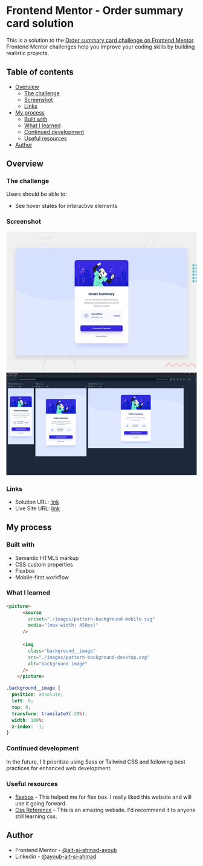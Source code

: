# Frontend Mentor - Order summary card solution

This is a solution to the [Order summary card challenge on Frontend Mentor](https://www.frontendmentor.io/challenges/order-summary-component-QlPmajDUj). Frontend Mentor challenges help you improve your coding skills by building realistic projects. 

## Table of contents

- [Overview](#overview)
  - [The challenge](#the-challenge)
  - [Screenshot](#screenshot)
  - [Links](#links)
- [My process](#my-process)
  - [Built with](#built-with)
  - [What I learned](#what-i-learned)
  - [Continued development](#continued-development)
  - [Useful resources](#useful-resources)
- [Author](#author)


## Overview

### The challenge

Users should be able to:

- See hover states for interactive elements

### Screenshot

![](./design/desktop-preview.jpg)
![](./design/responsively.png)


### Links

- Solution URL: [link](https://www.frontendmentor.io/solutions/order-summary-component-MVuavq49PB)
- Live Site URL: [link](https://ordersummarycomponents.netlify.app/)

## My process

### Built with

- Semantic HTML5 markup
- CSS custom properties
- Flexbox
- Mobile-first workflow



### What I learned



```html
<picture>
      <source 
        srcset="./images/pattern-background-mobile.svg"
        media="(max-width: 450px)"
      />

      <img
        class="background__image"
        src="./images/pattern-background-desktop.svg"
        alt="background image"
      />
    </picture>
```
```css
.background__image {
  position: absolute;
  left: 0;
  top: 0;
  transform: translateY(-20%);
  width: 100%;
  z-index: -1;
}

```

### Continued development

In the future, I'll prioritize using Sass or Tailwind CSS and following best practices for enhanced web development.

### Useful resources

- [flexbox](https://flexbox.malven.co/) - This helped me for flex box. I really liked this website and will use it going forward.
- [Css Reference](https://cssreference.io/) - This is an amazing website. I'd recommend it to anyone still learning css.


## Author

- Frontend Mentor - [@ait-si-ahmad-ayoub](https://www.frontendmentor.io/profile/ait-si-ahmad-ayoub)
- Linkedin - [@ayoub-ait-si-ahmad](https://www.linkedin.com/in/ayoub-ait-si-ahmad/)

